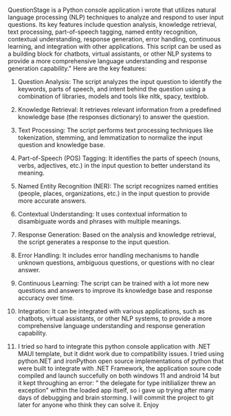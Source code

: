 QuestionStage is a Python console application i wrote that utilizes natural language processing (NLP) techniques to analyze and respond to user input questions. Its key features include question analysis, knowledge retrieval, text processing, part-of-speech tagging, named entity recognition, contextual understanding, response generation, error handling, continuous learning, and integration with other applications. This script can be used as a building block for chatbots, virtual assistants, or other NLP systems to provide a more comprehensive language understanding and response generation capability." Here are the key features:

1. Question Analysis: The script analyzes the input question to identify the keywords, parts of speech, and intent behind the question using a combination of libraries, models and tools like nltk, spacy, textblob.

2. Knowledge Retrieval: It retrieves relevant information from a predefined knowledge base (the responses dictionary) to answer the question.

3. Text Processing: The script performs text processing techniques like tokenization, stemming, and lemmatization to normalize the input question and knowledge base.

4. Part-of-Speech (POS) Tagging: It identifies the parts of speech (nouns, verbs, adjectives, etc.) in the input question to better understand its meaning.

5. Named Entity Recognition (NER): The script recognizes named entities (people, places, organizations, etc.) in the input question to provide more accurate answers.

6. Contextual Understanding: It uses contextual information to disambiguate words and phrases with multiple meanings.

7. Response Generation: Based on the analysis and knowledge retrieval, the script generates a response to the input question.

8. Error Handling: It includes error handling mechanisms to handle unknown questions, ambiguous questions, or questions with no clear answer.

9. Continuous Learning: The script can be trained with a lot more new questions and answers to improve its knowledge base and response accuracy over time.

10. Integration: It can be integrated with various applications, such as chatbots, virtual assistants, or other NLP systems, to provide a more comprehensive language understanding and response generation capability.

11. I tried so hard to integrate this python console application with .NET MAUI template, but it didnt work due to compatibility issues. I tried using python.NET and ironPython open source implementations of python that were built to integrate with .NET Framework, the application soure code compiled and launch succefully on both windows 11 and android 14 but it kept throughing an error: " the delegate for type initilializer threw an exception" within the loaded app itself, so i gave up trying after many days of debugging and brain storming. I will commit the project to git later for anyone who think they can solve it. Enjoy
